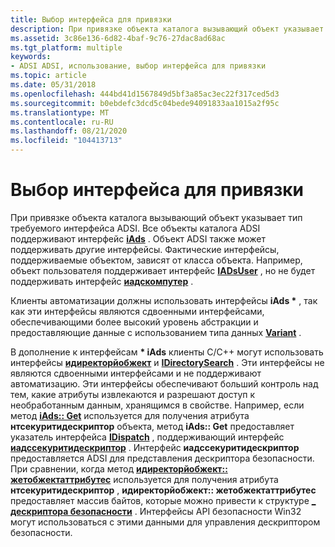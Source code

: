 ```yaml
---
title: Выбор интерфейса для привязки
description: При привязке объекта каталога вызывающий объект указывает тип требуемого интерфейса ADSI.
ms.assetid: 3c86e136-6d82-4baf-9c76-27dac8ad68ac
ms.tgt_platform: multiple
keywords:
- ADSI ADSI, использование, выбор интерфейса для привязки
ms.topic: article
ms.date: 05/31/2018
ms.openlocfilehash: 444bd41d1567849d5bf3a85ac3ec22f317ced5d3
ms.sourcegitcommit: b0ebdefc3dcd5c04bede94091833aa1015a2f95c
ms.translationtype: MT
ms.contentlocale: ru-RU
ms.lasthandoff: 08/21/2020
ms.locfileid: "104413713"
---
```

# <a name="choosing-an-interface-for-binding"></a>Выбор интерфейса для привязки

При привязке объекта каталога вызывающий объект указывает тип требуемого интерфейса ADSI. Все объекты каталога ADSI поддерживают интерфейс [**iAds**](/windows/desktop/api/Iads/nn-iads-iads) . Объект ADSI также может поддерживать другие интерфейсы. Фактические интерфейсы, поддерживаемые объектом, зависят от класса объекта. Например, объект пользователя поддерживает интерфейс [**IADsUser**](/windows/desktop/api/Iads/nn-iads-iadsuser) , но не будет поддерживать интерфейс [**иадскомпутер**](/windows/desktop/api/Iads/nn-iads-iadscomputer) .

Клиенты автоматизации должны использовать интерфейсы **iAds \*** , так как эти интерфейсы являются сдвоенными интерфейсами, обеспечивающими более высокий уровень абстракции и предоставляющие данные с использованием типа данных [**Variant**](/windows/win32/api/oaidl/ns-oaidl-variant) .

В дополнение к интерфейсам **\* iAds** клиенты C/C++ могут использовать интерфейсы [**идиректорйобжект**](/windows/desktop/api/Iads/nn-iads-idirectoryobject) и [**IDirectorySearch**](/windows/desktop/api/Iads/nn-iads-idirectorysearch) . Эти интерфейсы не являются сдвоенными интерфейсами и не поддерживают автоматизацию. Эти интерфейсы обеспечивают больший контроль над тем, какие атрибуты извлекаются и разрешают доступ к необработанным данным, хранящимся в свойстве. Например, если метод [**iAds:: Get**](/windows/desktop/api/Iads/nf-iads-iads-get) используется для получения атрибута **нтсекуритидескриптор** объекта, метод **iAds:: Get** предоставляет указатель интерфейса [**IDispatch**](/windows/win32/api/oaidl/nn-oaidl-idispatch) , поддерживающий интерфейс [**иадссекуритидескриптор**](/windows/desktop/api/Iads/nn-iads-iadssecuritydescriptor) . Интерфейс **иадссекуритидескриптор** предоставляется ADSI для представления дескриптора безопасности. При сравнении, когда метод [**идиректорйобжект:: жетобжектаттрибутес**](/windows/desktop/api/Iads/nf-iads-idirectoryobject-getobjectattributes) используется для получения атрибута **нтсекуритидескриптор** , **идиректорйобжект:: жетобжектаттрибутес** предоставляет массив байтов, которые можно привести к структуре [**\_ дескриптора безопасности**](/windows/desktop/api/winnt/ns-winnt-security_descriptor) . Интерфейсы API безопасности Win32 могут использоваться с этими данными для управления дескриптором безопасности.

 

 